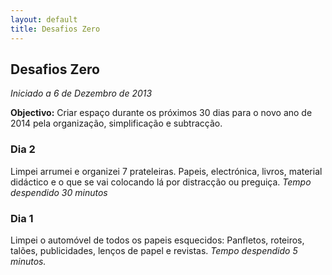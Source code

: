 ```yaml
---
layout: default
title: Desafios Zero
---
```


## Desafios Zero
*Iniciado a 6 de Dezembro de 2013* 

**Objectivo:** Criar espaço durante os próximos 30 dias para o novo ano de 2014 pela organização, simplificação e subtracção.

### Dia 2

Limpei arrumei e organizei 7 prateleiras. Papeis, electrónica, livros, material didáctico e o que se vai colocando lá por distracção ou preguiça. *Tempo despendido 30 minutos*

### Dia 1

Limpei o automóvel de todos os papeis esquecidos: Panfletos, roteiros, talões, publicidades, lenços de papel e revistas. *Tempo despendido 5 minutos.* 

